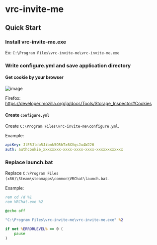 # vrc-invite-me

## Quick Start

### Install vrc-invite-me.exe
Ex: `C:\Program Files\vrc-invite-me\vrc-invite-me.exe`

### Write configure.yml and save application directory

#### Get cookie by your browser

![image](https://user-images.githubusercontent.com/11992915/88283162-df2d6680-cd25-11ea-8faa-54b680c45317.png)

Firefox: https://developer.mozilla.org/ja/docs/Tools/Storage_Inspector#Cookies

#### Create `configure.yml`

Create `C:\Program Files\vrc-invite-me\configure.yml`.

Example:
```yaml
apiKey: JlE5Jldo5Jibnk5O5hTx6XVqsJu4WJ26
auth: authcookie_xxxxxxxx-xxxx-xxxx-xxxx-xxxxxxxxxxxx
```

### Replace launch.bat
Replace `C:\Program Files (x86)\Steam\steamapps\common\VRChat\launch.bat`.

Example:
```bat
rem cd /d %1
rem VRChat.exe %2

@echo off

"C:\Program Files\vrc-invite-me\vrc-invite-me.exe" %2

if not %ERRORLEVEL% == 0 (
    pause
)
```


